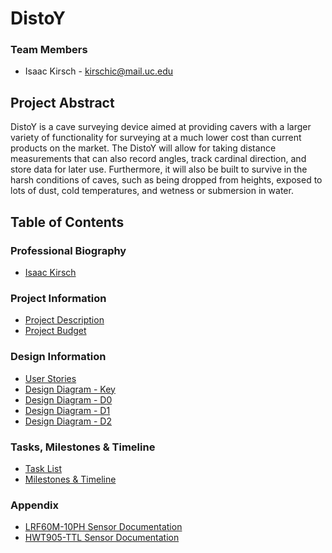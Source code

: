 # DistoY

### Team Members
* Isaac Kirsch - kirschic@mail.uc.edu

## Project Abstract
DistoY is a cave surveying device aimed at providing cavers with a larger variety of functionality for surveying at a much lower cost
than current products on the market. The DistoY will allow for taking distance measurements that can also record angles, track cardinal
direction, and store data for later use. Furthermore, it will also be built to survive in the harsh conditions of caves, such as being
dropped from heights, exposed to lots of dust, cold temperatures, and wetness or submersion in water.

## Table of Contents

### Professional Biography
* [Isaac Kirsch](https://github.com/DarkNomads/DistoY/blob/b6f97907a970fca5fb77c33f4b0cf4bf1b116473/assignments/professional_bio/Professional%20Biography.md)

### Project Information
* [Project Description](https://github.com/DarkNomads/DistoY/blob/b6f97907a970fca5fb77c33f4b0cf4bf1b116473/assignments/project_details/Project%20Description.md)
* [Project Budget](https://github.com/DarkNomads/DistoY/blob/b6f97907a970fca5fb77c33f4b0cf4bf1b116473/assignments/project_details/Project%20Budget.md)

### Design Information
* [User Stories](https://github.com/DarkNomads/DistoY/blob/b6f97907a970fca5fb77c33f4b0cf4bf1b116473/assignments/project_details/User%20Stories.md)
* [Design Diagram - Key](https://github.com/DarkNomads/DistoY/blob/b6f97907a970fca5fb77c33f4b0cf4bf1b116473/assignments/design_diagrams/Diagram_Key.png)
* [Design Diagram - D0](https://github.com/DarkNomads/DistoY/blob/b6f97907a970fca5fb77c33f4b0cf4bf1b116473/assignments/design_diagrams/D0.png)
* [Design Diagram - D1](https://github.com/DarkNomads/DistoY/blob/b6f97907a970fca5fb77c33f4b0cf4bf1b116473/assignments/design_diagrams/D1.png)
* [Design Diagram - D2](https://github.com/DarkNomads/DistoY/blob/b6f97907a970fca5fb77c33f4b0cf4bf1b116473/assignments/design_diagrams/D2.png)

### Tasks, Milestones & Timeline
* [Task List](https://github.com/DarkNomads/DistoY/blob/b6f97907a970fca5fb77c33f4b0cf4bf1b116473/assignments/project_details/Task%20List.md)
* [Milestones & Timeline](https://github.com/DarkNomads/DistoY/blob/b6f97907a970fca5fb77c33f4b0cf4bf1b116473/assignments/project_details/Milestones.md)

### Appendix
* [LRF60M-10PH Sensor Documentation](https://github.com/DarkNomads/DistoY/blob/7e34fea71461653f07cd023b3e609e29f35a7c9d/misc/LRF100M10PH-datasheet.pdf)
 * [HWT905-TTL Sensor Documentation](https://github.com/DarkNomads/DistoY/blob/7e34fea71461653f07cd023b3e609e29f35a7c9d/misc/WIT%20Standard%20Communication%20Protocol.pdf)





